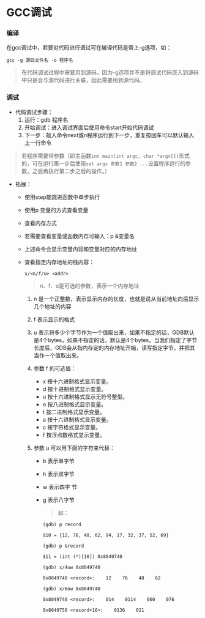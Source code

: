 # GCC调试

### 编译

在gcc调试中，若要对代码进行调试可在编译代码是带上-g选项，如：

`gcc -g 源码文件名 -o 程序名`

> 在代码调试过程中需要用到源码，因为-g选项并不是将调试代码嵌入到源码中只是会与源代码进行关联，因此需要用到源代码。

### 调试

- 代码调试步骤：
  1. 运行：gdb 程序名
  2. 开始调试：进入调试界面后使用命令start开始代码调试
  3. 下一步：敲入命令next或n程序运行到下一步，重复按回车可以默认输入上一行命令

> 若程序需要带参数（即主函数`int main(int argc, char *argv[])`形式的，可在运行第一步后使用`set args 参数1 参数2 ...`设置程序运行的参数，之后再执行第二步之后的操作。）

- 拓展：
  - 使用step能跳进函数中单步执行

  - 使用p 变量的方式查看变量

  - 查看内存方式

  - 若需要查看变量或函数内存可输入：p &变量名

  - 上述命令会显示变量内容和变量对应的内存地址

  - 查看指定内存地址的栈内容：

    `x/<n/f/u> <addr>`

    > n、f、u是可选的参数，<addr>表示一个内存地址

    1. n 是一个正整数，表示显示内存的长度，也就是说从当前地址向后显示几个地址的内容

    2. f 表示显示的格式

    3. u 表示将多少个字节作为一个值取出来，如果不指定的话，GDB默认是4个bytes，如果不指定的话，默认是4个bytes。当我们指定了字节长度后，GDB会从指内存定的内存地址开始，读写指定字节，并把其当作一个值取出来。

    4. 参数 f 的可选值：

       - x 按十六进制格式显示变量。
       - d 按十进制格式显示变量。
       - u 按十六进制格式显示无符号整型。
       - o 按八进制格式显示变量。
       - t 按二进制格式显示变量。
       - a 按十六进制格式显示变量。
       - c 按字符格式显示变量。
       - f 按浮点数格式显示变量。

    5. 参数 u 可以用下面的字符来代替：

       - b 表示单字节

       - h 表示双字节

       - w 表示四字 节

       - g 表示八字节

         > 如：

         ```shell
         (gdb) p record

         $10 = {12, 76, 48, 62, 94, 17, 32, 37, 52, 69}

         (gdb) p &record

         $11 = (int (*)[10]) 0x8049740

         (gdb) x/4uw 0x8049740

         0x8049740 <record>:    12    76    48    62

         (gdb) x/6ow 0x8049740

         0x8049740 <record>:    014    0114    060    076

         0x8049750 <record+16>:    0136    021
         ```

         ​

  ​